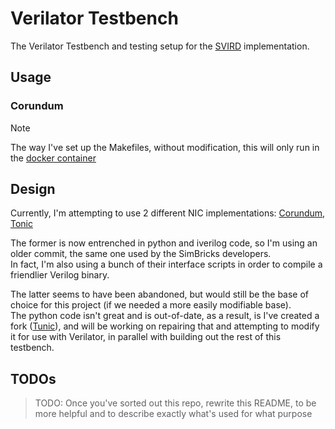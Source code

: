 # Verilator Testbench

The Verilator Testbench and testing setup for the [SVIRD](https://gitlab.com/accaueh/svird) implementation.

## Usage

### Corundum

> [!NOTE]
> The way I've set up the Makefiles, without modification, this will only run in the [docker container](./containers/corundum.Dockerfile)

## Design

Currently, I'm attempting to use 2 different NIC implementations: [Corundum](https://github.com/corundum/corundum), [Tonic](https://github.com/minmit/tonic)

The former is now entrenched in python and iverilog code, so I'm using an older commit, the same one used by the SimBricks developers.\
In fact, I'm also using a bunch of their interface scripts in order to compile a friendlier Verilog binary.

The latter seems to have been abandoned, but would still be the base of choice for this project (if we needed a more easily modifiable base).\
The python code isn't great and is out-of-date, as a result, is I've created a fork ([Tunic](https://github.com/lemon-gith/tunic)), and will be working on repairing that and attempting to modify it for use with Verilator, in parallel with building out the rest of this testbench.

## TODOs

> TODO: Once you've sorted out this repo, rewrite this README, to be more helpful and to describe exactly what's used for what purpose
